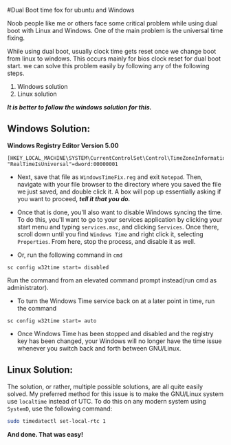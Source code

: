 #Dual Boot time fox for ubuntu and Windows

Noob people like me or others face some critical problem while using dual boot with Linux and Windows. One of the main problem is the universal time fixing.

While using dual boot, usually clock time gets reset once we change boot from linux to windows. This occurs mainly for bios clock reset for dual boot start. we can solve this problem easily by following any of the following steps.

1. Windows solution
2. Linux solution

***It is better to follow the windows solution for this.***

## Windows Solution:
**Windows Registry Editor Version 5.00**

``` batch
[HKEY_LOCAL_MACHINE\SYSTEM\CurrentControlSet\Control\TimeZoneInformation]
"RealTimeIsUniversal"=dword:00000001
```

- Next, save that file as `WindowsTimeFix.reg` and exit `Notepad`. Then, navigate with your file browser to the directory where you saved the file we just saved, and double click it. A box will pop up essentially asking if you want to proceed, ***tell it that you do.***

- Once that is done, you'll also want to disable Windows syncing the time. To do this, you'll want to go to your services application by clicking your start menu and typing `services.msc`, and clicking `Services`. Once there, scroll down until you find `Windows Time` and right click it, selecting `Properties`. From here, stop the process, and disable it as well.

- Or, run the following command in `cmd` 
```batch
sc config w32time start= disabled 
```
Run the command from an elevated command prompt instead(run cmd as administrator). 
- To turn the Windows Time service back on at a later point in time, run the command 
```batch
sc config w32time start= auto
```

- Once Windows Time has been stopped and disabled and the registry key has been changed, your Windows will no longer have the time issue whenever you switch back and forth between GNU/Linux.

## Linux Solution:
The solution, or rather, multiple possible solutions, are all quite easily solved. My preferred method for this issue is to make the GNU/Linux system use `localtime` instead of UTC. To do this on any modern system using  `SystemD`, use the following command:

``` bash
sudo timedatectl set-local-rtc 1
```


**And done. That was easy!**
